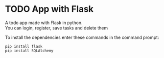 # TODO App with Flask
A todo app made with Flask in python. \
You can login, register, save tasks and delete them

To install the dependencies enter these commands in the command prompt:
```
pip install flask
pip install SQLAlchemy
```
